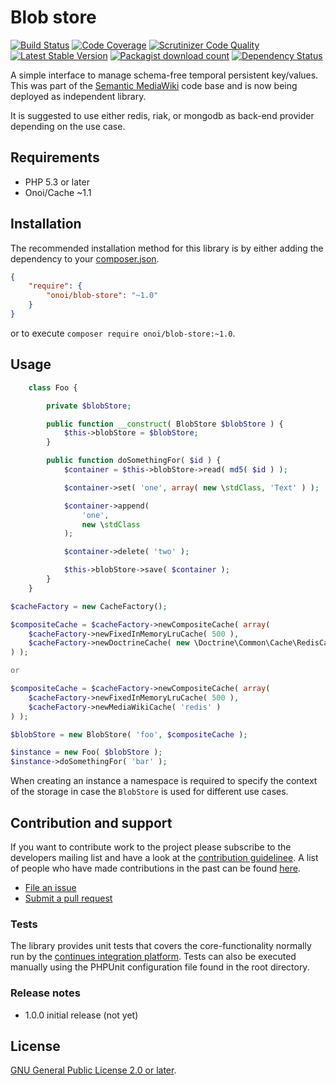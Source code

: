 # Blob store

[![Build Status](https://secure.travis-ci.org/onoi/blob-store.svg?branch=master)](http://travis-ci.org/onoi/blob-store)
[![Code Coverage](https://scrutinizer-ci.com/g/onoi/blob-store/badges/coverage.png?b=master)](https://scrutinizer-ci.com/g/onoi/blob-store/?branch=master)
[![Scrutinizer Code Quality](https://scrutinizer-ci.com/g/onoi/blob-store/badges/quality-score.png?b=master)](https://scrutinizer-ci.com/g/onoi/blob-store/?branch=master)
[![Latest Stable Version](https://poser.pugx.org/onoi/blob-store/version.png)](https://packagist.org/packages/onoi/blob-store)
[![Packagist download count](https://poser.pugx.org/onoi/blob-store/d/total.png)](https://packagist.org/packages/onoi/blob-store)
[![Dependency Status](https://www.versioneye.com/php/onoi:blob-store/badge.png)](https://www.versioneye.com/php/onoi:blob-store)

A simple interface to manage schema-free temporal persistent key/values. This was part of
the [Semantic MediaWiki][smw] code base and is now being deployed as independent library.

It is suggested to use either redis, riak, or mongodb as back-end provider depending on the
use case.

## Requirements

- PHP 5.3 or later
- Onoi/Cache ~1.1

## Installation

The recommended installation method for this library is by either adding
the dependency to your [composer.json][composer].

```json
{
	"require": {
		"onoi/blob-store": "~1.0"
	}
}
```
or to execute `composer require onoi/blob-store:~1.0`.

## Usage

```php
	class Foo {

		private $blobStore;

		public function __construct( BlobStore $blobStore ) {
			$this->blobStore = $blobStore;
		}

		public function doSomethingFor( $id ) {
			$container = $this->blobStore->read( md5( $id ) );

			$container->set( 'one', array( new \stdClass, 'Text' ) );

			$container->append(
				'one',
				new \stdClass
			);

			$container->delete( 'two' );

			$this->blobStore->save( $container );
		}
	}
```
```php
$cacheFactory = new CacheFactory();

$compositeCache = $cacheFactory->newCompositeCache( array(
	$cacheFactory->newFixedInMemoryLruCache( 500 ),
	$cacheFactory->newDoctrineCache( new \Doctrine\Common\Cache\RedisCache( ... ) )
) );

or

$compositeCache = $cacheFactory->newCompositeCache( array(
	$cacheFactory->newFixedInMemoryLruCache( 500 ),
	$cacheFactory->newMediaWikiCache( 'redis' )
) );

$blobStore = new BlobStore( 'foo', $compositeCache );

$instance = new Foo( $blobStore );
$instance->doSomethingFor( 'bar' );
```

When creating an instance a namespace is required to specify the context of the
storage in case the `BlobStore` is used for different use cases.

## Contribution and support

If you want to contribute work to the project please subscribe to the
developers mailing list and have a look at the [contribution guidelinee](/CONTRIBUTING.md). A list of people who have made contributions in the past can be found [here][contributors].

* [File an issue](https://github.com/onoi/blob-store/issues)
* [Submit a pull request](https://github.com/onoi/blob-store/pulls)

### Tests

The library provides unit tests that covers the core-functionality normally run by the [continues integration platform][travis]. Tests can also be executed manually using the PHPUnit configuration file found in the root directory.

### Release notes

* 1.0.0 initial release (not yet)

## License

[GNU General Public License 2.0 or later][license].

[composer]: https://getcomposer.org/
[contributors]: https://github.com/onoi/blob-store/graphs/contributors
[license]: https://www.gnu.org/copyleft/gpl.html
[travis]: https://travis-ci.org/onoi/blob-store
[smw]: https://github.com/SemanticMediaWiki/SemanticMediaWiki/
